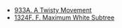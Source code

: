 - [933A. A Twisty Movement](https://codeforces.com/contest/933/problem/A)
- [1324F. F. Maximum White Subtree](https://codeforces.com/problemset/problem/1324/F)
